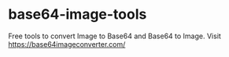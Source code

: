 # base64-image-tools
Free tools to convert Image to Base64 and Base64 to Image. Visit https://base64imageconverter.com/
